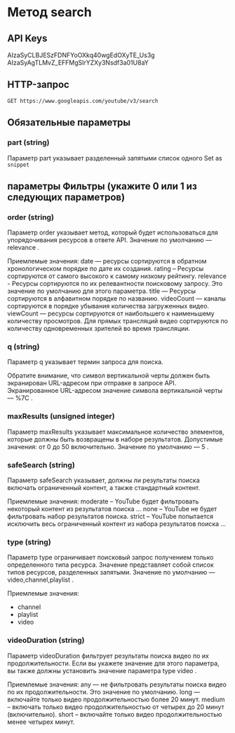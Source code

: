 # Метод search

## API Keys

AIzaSyCLBJESzFDNFYoOXkq40wgEdOXyTE_Us3g
AIzaSyAgTLMvZ_EFFMgSlrYZXy3Nsdf3a01U8aY

## HTTP-запрос

`GET https://www.googleapis.com/youtube/v3/search`

## Обязательные параметры

### part (string)

Параметр part указывает разделенный запятыми список одного
Set as `snippet`

## параметры Фильтры (укажите 0 или 1 из следующих параметров)

### order (string)

Параметр order указывает метод, который будет использоваться
для упорядочивания ресурсов в ответе API. Значение по умолчанию — relevance .

Приемлемые значения:
date — ресурсы сортируются в обратном хронологическом порядке по дате их создания.
rating – Ресурсы сортируются от самого высокого к самому низкому рейтингу.
relevance - Ресурсы сортируются по их релевантности поисковому запросу.
    Это значение по умолчанию для этого параметра.
title — Ресурсы сортируются в алфавитном порядке по названию.
videoCount — каналы сортируются в порядке убывания количества загруженных видео.
viewCount — ресурсы сортируются от наибольшего к наименьшему количеству просмотров.
    Для прямых трансляций видео сортируются по количеству одновременных зрителей
    во время трансляции.

### q (string)
Параметр q указывает термин запроса для поиска.

Обратите внимание, что символ вертикальной черты должен быть экранирован URL-адресом
при отправке в запросе API.
Экранированное URL-адресом значение символа вертикальной черты — %7C .

### maxResults	(unsigned integer)
Параметр maxResults указывает максимальное количество элементов,
которые должны быть возвращены в наборе результатов.
Допустимые значения: от 0 до 50 включительно. Значение по умолчанию — 5 .

### safeSearch (string)

Параметр safeSearch указывает, должны ли результаты поиска включать ограниченный контент,
а также стандартный контент.

Приемлемые значения:
moderate – YouTube будет фильтровать некоторый контент из результатов поиска ...
none – YouTube не будет фильтровать набор результатов поиска.
strict – YouTube попытается исключить весь ограниченный контент из набора результатов поиска ...

### type (string)

Параметр type ограничивает поисковый запрос получением только определенного типа ресурса. Значение представляет собой список типов ресурсов, разделенных запятыми. Значение по умолчанию — video,channel,playlist .

Приемлемые значения:
* channel
* playlist
* video

### videoDuration (string)

Параметр videoDuration фильтрует результаты поиска видео по их продолжительности.
Если вы укажете значение для этого параметра,
вы также должны установить значение параметра type video .

Приемлемые значения:
any — не фильтровать результаты поиска видео по их продолжительности. Это значение по умолчанию.
long — включайте только видео продолжительностью более 20 минут.
medium – включать только видео продолжительностью от четырех до 20 минут (включительно).
short – включайте только видео продолжительностью менее четырех минут.